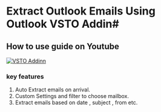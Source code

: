 # Extract Outlook Emails Using Outlook VSTO Addin#
## How to use guide on Youtube ## 
[![VSTO Addinn](https://github.com/user-attachments/assets/3490f4eb-9890-4572-b08d-7844f33458b3)](https://youtu.be/jg3EWdvjPS0)

### key features ##
1. Auto Extract emails on arrival.
2. Custom Settings and filter to choose mailbox.
3. Extract emails based on date , subject , from etc.
 
